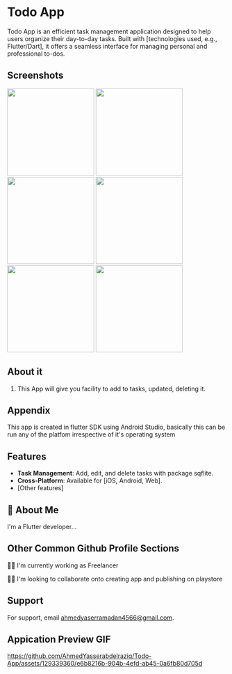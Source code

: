 # Todo App

Todo App is an efficient task management application designed to help users organize their day-to-day tasks. Built with [technologies used, e.g., Flutter/Dart], it offers a seamless interface for managing personal and professional to-dos.


## Screenshots
<img src="https://github.com/AhmedYasserabdelraziq/Todo-App/assets/129339360/1a8377cb-86c4-4588-a9cb-ae0baca52a08" width="200">
<img src="https://github.com/AhmedYasserabdelraziq/Todo-App/assets/129339360/0a9ef437-5c6b-4407-ab8c-a2e5326b4a6c" width="200">
<img src="https://github.com/AhmedYasserabdelraziq/Todo-App/assets/129339360/15d092e9-2b33-46d3-b8b3-88340d21b5e4" width="200">
<img src="https://github.com/AhmedYasserabdelraziq/Todo-App/assets/129339360/330b214f-5137-41d7-aa4d-b4e8b782e5d0" width="200">
<img src="https://github.com/AhmedYasserabdelraziq/Todo-App/assets/129339360/3ebcde6d-0cb3-449d-912b-194007fb85b6" width="200">
<img src="https://github.com/AhmedYasserabdelraziq/Todo-App/assets/129339360/d304f1c6-67e5-44d2-9b43-736f35bcb60a" width="200">








































## About it
 1) This App will give you facility to add to tasks, updated, deleting it.

















## Appendix

This app is created in flutter SDK using Android Studio, basically this can be run any of the platfom irrespective of it's operating system 


## Features
- **Task Management**: Add, edit, and delete tasks with package sqflite.
- **Cross-Platform**: Available for [iOS, Android, Web].
- [Other features]

## 🚀 About Me
I'm a Flutter  developer...


## Other Common Github Profile Sections
👩‍💻 I'm currently working as Freelancer

👯‍♀️ I'm looking to collaborate onto creating app and publishing on playstore


## Support

For support, email ahmedyaserramadan4566@gmail.com.


## Appication Preview GIF



https://github.com/AhmedYasserabdelraziq/Todo-App/assets/129339360/e6b8216b-904b-4efd-ab45-0a6fb80d705d






